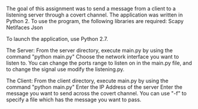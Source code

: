 The goal of this assignment was to send a message from a client to a listening server through a covert channel. The application was written in Python 2.
To use the program, the following libraries are required:
Scapy
Netifaces
Json

To launch the application, use Python 2.7. 

The Server:
From the server directory, execute main.py by using the command "python main.py"
Choose the network interface you want to listen to. 
You can change the ports range to listen on in the main.py file, and to change the signal use modify the listening.py. 

The Client: 
From the client directory, execute main.py by using the command "python main.py"
Enter the IP Address of the server
Enter the message you want to send across the covert channel. 
You can use "-f" to specify a file which has the message you want to pass. 

